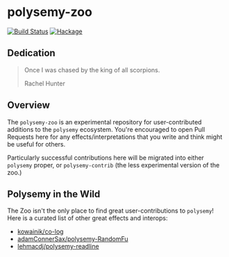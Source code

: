 # polysemy-zoo

[![Build Status](https://api.travis-ci.org/polysemy-research/polysemy-zoo.svg?branch=master)](https://travis-ci.org/polysemy-research/polysemy-zoo)
[![Hackage](https://img.shields.io/hackage/v/polysemy-zoo.svg?logo=haskell)](https://hackage.haskell.org/package/polysemy-zoo)

## Dedication

> Once I was chased by the king of all scorpions.
>
> Rachel Hunter


## Overview

The `polysemy-zoo` is an experimental repository for user-contributed additions
to the `polysemy` ecosystem. You're encouraged to open Pull Requests here for
any effects/interpretations that you write and think might be useful for others.

Particularly successful contributions here will be migrated into either
`polysemy` proper, or `polysemy-contrib` (the less experimental version of the
zoo.)


## Polysemy in the Wild

The Zoo isn't the only place to find great user-contributions to `polysemy`!
Here is a curated list of other great effects and interops:

* [kowainik/co-log](https://github.com/kowainik/co-log/tree/master/co-log-polysemy)
* [adamConnerSax/polysemy-RandomFu](https://hackage.haskell.org/package/polysemy-RandomFu)
* [lehmacdj/polysemy-readline](https://hackage.haskell.org/package/polysemy-readline)

